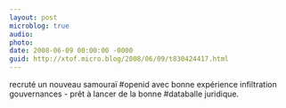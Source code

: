 ```yaml
---
layout: post
microblog: true
audio: 
photo: 
date: 2008-06-09 00:00:00 -0000
guid: http://xtof.micro.blog/2008/06/09/t830424417.html
---
```

recruté un nouveau samouraï #openid avec bonne expérience infiltration gouvernances - prêt à lancer de la bonne #databalle juridique.
